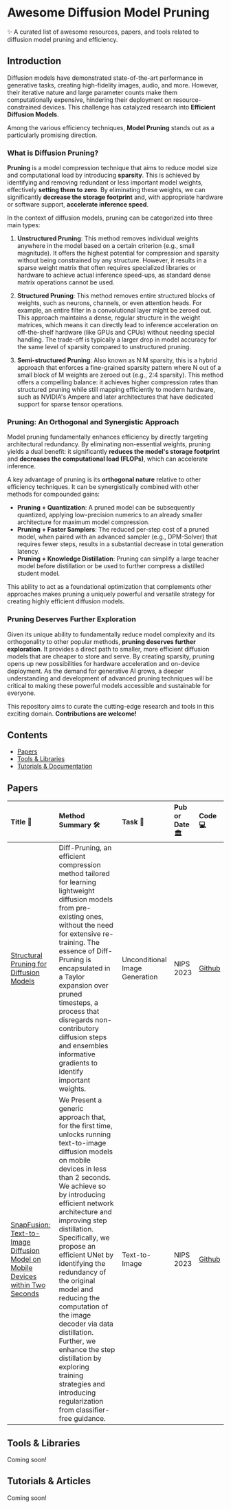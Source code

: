 # Awesome Diffusion Model Pruning

✨ A curated list of awesome resources, papers, and tools related to diffusion model pruning and efficiency.

## Introduction

Diffusion models have demonstrated state-of-the-art performance in generative tasks, creating high-fidelity images, audio, and more. However, their iterative nature and large parameter counts make them computationally expensive, hindering their deployment on resource-constrained devices. This challenge has catalyzed research into **Efficient Diffusion Models**.

Among the various efficiency techniques, **Model Pruning** stands out as a particularly promising direction.

### What is Diffusion Pruning?

**Pruning** is a model compression technique that aims to reduce model size and computational load by introducing **sparsity**. This is achieved by identifying and removing redundant or less important model weights, effectively **setting them to zero**. By eliminating these weights, we can significantly **decrease the storage footprint** and, with appropriate hardware or software support, **accelerate inference speed**.

In the context of diffusion models, pruning can be categorized into three main types:

1.  **Unstructured Pruning**: This method removes individual weights anywhere in the model based on a certain criterion (e.g., small magnitude). It offers the highest potential for compression and sparsity without being constrained by any structure. However, it results in a sparse weight matrix that often requires specialized libraries or hardware to achieve actual inference speed-ups, as standard dense matrix operations cannot be used.

2.  **Structured Pruning**: This method removes entire structured blocks of weights, such as neurons, channels, or even attention heads. For example, an entire filter in a convolutional layer might be zeroed out. This approach maintains a dense, regular structure in the weight matrices, which means it can directly lead to inference acceleration on off-the-shelf hardware (like GPUs and CPUs) without needing special handling. The trade-off is typically a larger drop in model accuracy for the same level of sparsity compared to unstructured pruning.

3.  **Semi-structured Pruning**: Also known as N:M sparsity, this is a hybrid approach that enforces a fine-grained sparsity pattern where N out of a small block of M weights are zeroed out (e.g., 2:4 sparsity). This method offers a compelling balance: it achieves higher compression rates than structured pruning while still mapping efficiently to modern hardware, such as NVIDIA's Ampere and later architectures that have dedicated support for sparse tensor operations.

### Pruning: An Orthogonal and Synergistic Approach

Model pruning fundamentally enhances efficiency by directly targeting architectural redundancy. By eliminating non-essential weights, pruning yields a dual benefit: it significantly **reduces the model's storage footprint** and **decreases the computational load (FLOPs)**, which can accelerate inference.

A key advantage of pruning is its **orthogonal nature** relative to other efficiency techniques. It can be synergistically combined with other methods for compounded gains:


- **Pruning + Quantization**: A pruned model can be subsequently quantized, applying low-precision numerics to an already smaller architecture for maximum model compression.
- **Pruning + Faster Samplers**: The reduced per-step cost of a pruned model, when paired with an advanced sampler (e.g., DPM-Solver) that requires fewer steps, results in a substantial decrease in total generation latency.
- **Pruning + Knowledge Distillation**: Pruning can simplify a large teacher model before distillation or be used to further compress a distilled student model.


This ability to act as a foundational optimization that complements other approaches makes pruning a uniquely powerful and versatile strategy for creating highly efficient diffusion models.

### Pruning Deserves Further Exploration

Given its unique ability to fundamentally reduce model complexity and its orthogonality to other popular methods, **pruning deserves further exploration**. It provides a direct path to smaller, more efficient diffusion models that are cheaper to store and serve. By creating sparsity, pruning opens up new possibilities for hardware acceleration and on-device deployment. As the demand for generative AI grows, a deeper understanding and development of advanced pruning techniques will be critical to making these powerful models accessible and sustainable for everyone.

This repository aims to curate the cutting-edge research and tools in this exciting domain. **Contributions are welcome!**
## Contents

- [Papers](#papers)
- [Tools & Libraries](#tools--libraries)
- [Tutorials & Documentation](#tutorials--documentation)

## Papers
| Title 📄                                                     | Method Summary 🛠️                                                                                                                              | Task 🎯                         | Pub or Date 🏛️ | Code 💻                                                              |
| :----------------------------------------------------------- | :------------------------------------------------------------------------------------------------------------------------------------------ | :-------------------------------- | :------------- | :------------------------------------------------------------------- |
| [Structural Pruning for Diffusion Models](https://arxiv.org/abs/2305.10924) |  Diff-Pruning, an efficient compression method tailored for learning lightweight diffusion models from pre-existing ones, without the need for extensive re-training. The essence of Diff-Pruning is encapsulated in a Taylor expansion over pruned timesteps, a process that disregards non-contributory diffusion steps and ensembles informative gradients to identify important weights. | Unconditional Image Generation    | NIPS 2023      | [Github](https://github.com/VainF/Diff-Pruning)                        |
| [SnapFusion: Text-to-Image Diffusion Model on Mobile Devices within Two Seconds](https://arxiv.org/abs/2306.00980) | We Present a generic approach that, for the first time, unlocks running text-to-image diffusion models on mobile devices in less than 2 seconds. We achieve so by introducing efficient network architecture and improving step distillation. Specifically, we propose an efficient UNet by identifying the redundancy of the original model and reducing the computation of the image decoder via data distillation. Further, we enhance the step distillation by exploring training strategies and introducing regularization from classifier-free guidance.| Text-to-Image                     | NIPS 2023    | [Github](https://github.com/snap-research/SnapFusion)      |
## Tools & Libraries
<!--- [Tool Name 1](http://example.com) - Brief description.-->
Coming soon!

## Tutorials & Articles
<!--- [Article Title 1](http://example.com) - Brief description.-->
Coming soon!